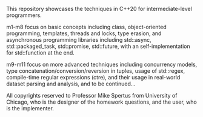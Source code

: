 This repository showcases the techniques in C++20 for intermediate-level programmers.

m1-m8 focus on basic concepts including class, object-oriented programming, templates, threads and locks, type erasion, and asynchronous programming libraries including std::async, std::packaged_task, std::promise, std::future, with an self-implementation for std::function at the end.

m9-m11 focus on more advanced techniques including concurrency models, type concatenation/conversion/reversion in tuples, usage of std::regex, compile-time regular expressions (ctre), and their usage in real-world dataset parsing and analysis, and to be continued...

All copyrights reserved to Professor Mike Spertus from University of Chicago, who is the designer of the homework questions, and the user, who is the implementer.
